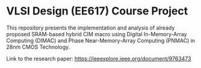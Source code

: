 # VLSI Design (EE617) Course Project

This repository presents the implementation and analysis of already proposed SRAM-based hybrid CIM macro using Digital In-Memory-Array Computing (DIMAC) and Phase Near-Memory-Array Computing (PNMAC) in 28nm CMOS Technology. 

Link to the research paper:
https://ieeexplore.ieee.org/document/9763473
